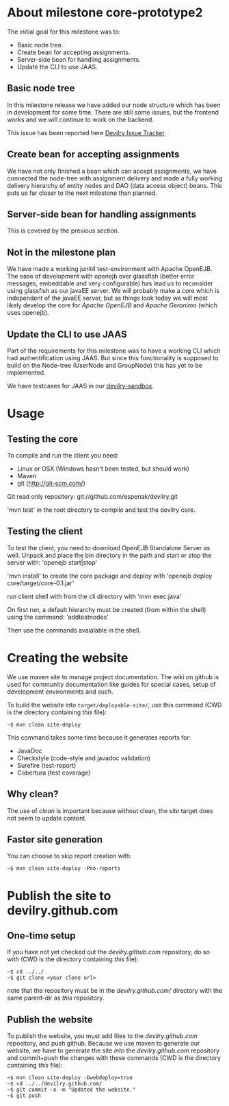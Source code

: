 About milestone core-prototype2
===============================

The initial goal for this milestone was to:

* Basic node tree.
* Create bean for accepting assignments.
* Server-side bean for handling assignments.
* Update the CLI to use JAAS.


Basic node tree
---------------

In this milestone release we have added our node structure which has been in
development for some time. There are still some issues, but the frontend 
works and we will continue to work on the backend.

This issue has been reported here [Devilry Issue Tracker][1].

[1]: http://github.com/espenak/devilry/issues#issue/1:


Create bean for accepting assignments
-------------------------------------

We have not only finished a bean which can accept assignments, we have
connected the node-tree with assignment delivery and made a fully working
delivery hierarchy of entity nodes and DAO (data access object) beans.
This puts us far closer to the next milestone than planned.


Server-side bean for handling assignments
-----------------------------------------

This is covered by the previous section.


Not in the milestone plan
-------------------------

We have made a working junit4 test-environment with Apache OpenEJB. The ease of
development with openejb over glassfish (better error messages, embeddable and
very configurable) has lead us to reconsider using glassfish as our javaEE
server. We will probably make a core which is independent of the javaEE server,
but as things look today we will most likely develop the core for *Apache
OpenEJB* and *Apache Geronimo* (which uses openejb).


Update the CLI to use JAAS
--------------------------

Part of the requirements for this milestone was to have a working CLI which
had authentification using JAAS. But since this functionality is supposed to
build on the Node-tree (UserNode and GroupNode) this has yet to be implemented.

We have testcases for JAAS in our [devilry-sandbox][2].

[2]: http://github.com/espenak/devilry-sandbox/tree/eda5253cebd0f11f0b3a1d7c282f6e3868a474c4/ejb/nodemgr-bean


Usage
=====

Testing the core
-----------------

To compile and run the client you need:

* Linux or OSX (Windows hasn't been tested, but should work)
* Maven
* git (http://git-scm.com/)



Git read only repository:
git://github.com/espenak/devilry.git


 
'mvn test' in the root directory to compile and test the devilry core.


Testing the client
-------------------

To test the client, you need to download OpenEJB Standalone Server as well. 
Unpack and place the bin directory in the path and start or stop the server with:
'openejb start|stop'

'mvn install' to create the core package and deploy with 'openejb deploy core/target/core-0.1.jar'

run client shell with from the cli directory with 'mvn exec:java'

On first run, a default hierarchy must be created (from within the shell) 
using the command:
'addtestnodes'

Then use the commands avaialable in the shell.


Creating the website
====================

We use maven site to manage project documentation. The wiki on github is used for community
documentation like guides for special cases, setup of development environments and such.

To build the website into `target/deployable-site/`, use this command (CWD is the directory containing *this* file):

	~$ mvn clean site-deploy

This command takes some time because it generates reports for:

 * JavaDoc
 * Checkstyle (code-style and javadoc validation)
 * Surefire (test-report)
 * Cobertura (test coverage)


Why clean?
----------

The use of *clean* is important because without clean, the *site* target does not seem to update content.


Faster site generation
----------------------

You can choose to skip report creation with:

	~$ mvn clean site-deploy -Pno-reports


Publish the site to devilry.github.com
======================================

One-time setup
--------------

If you have not yet checked out the *devilry.github.com* repository, do so with
(CWD is the directory containing *this* file):

	~$ cd ../../
	~$ git clone <your clone url>

note that the repository must be in the *devilry.github.com/* directory with the same parent-dir as *this* repository.


Publish the website
-------------------

To publish the website, you must add files to the *devilry.github.com* repository, and push github. Because we
use maven to generate our website, we have to generate the site *into* the *devilry.github.com* repository and
commit+push the changes with these commands (CWD is the directory containing *this* file):

	~$ mvn clean site-deploy -Dwebdeploy=true
	~$ cd ../../devilry.github.com/
	~$ git commit -a -m "Updated the website."
	~$ git push